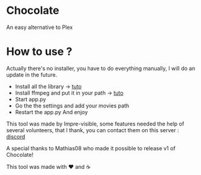 # Chocolate
An easy alternative to Plex


# How to use ?
Actually there's no installer, you have to do everything manually, I will do an update in the future.
- Install all the library -> [tuto](https://packaging.python.org/en/latest/tutorials/installing-packages/)
- Install ffmpeg and put it in your path -> [tuto](https://www.thewindowsclub.com/how-to-install-ffmpeg-on-windows-10)
- Start app.py
- Go the the settings and add your movies path
- Restart the app.py
And enjoy


This tool was made by Impre-visible, some features needed the help of several volunteers, that I thank, you can contact them on this server : [discord](https://discord.gg/hTmbFePH)

A special thanks to Mathias08 who made it possible to release v1 of Chocolate!

This tool was made with ❤ and ☕
